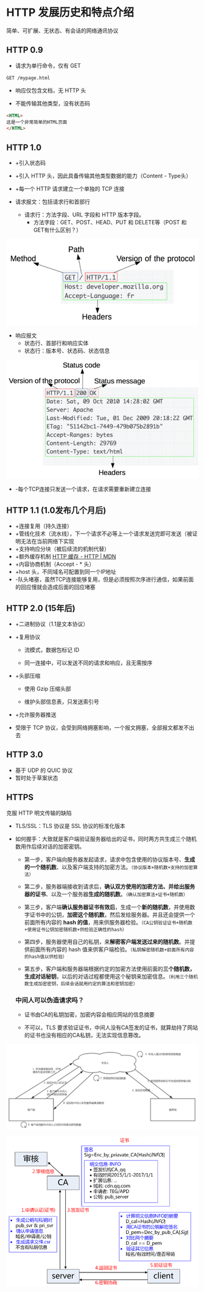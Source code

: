 # HTTP 发展历史和特点介绍

简单、可扩展、无状态、有会话的网络通讯协议

## HTTP 0.9

- 请求为单行命令，仅有 GET

```html
GET /mypage.html
```

- 响应仅包含文档，无 HTTP 头

- 不能传输其他类型，没有状态码

```html
<HTML>
这是一个非常简单的HTML页面
</HTML>
```

## HTTP 1.0

- +引入状态码

- +引入 HTTP 头，因此具备传输其他类型数据的能力（Content - Type头）

- +每一个 HTTP 请求建立一个单独的 TCP 连接

- 请求报文：包括请求行和首部行
  
  - 请求行：方法字段、URL 字段和 HTTP 版本字段。
    - 方法字段：GET、POST、HEAD、PUT 和 DELETE等（POST 和 GET有什么区别？）

![](HTTP浅析/2022-04-12-20-30-15-image.png)

- 响应报文
  - 状态行、首部行和响应实体
  - 状态行：版本号、状态码、状态信息

![](HTTP浅析/2022-04-12-20-34-20-image.png)

- -每个TCP连接只发送一个请求，在请求需要重新建立连接

## HTTP 1.1 (1.0发布几个月后)

- +连接复用（持久连接）
- +管线化技术（流水线），下一个请求不必等上一个请求发送完即可发送（被证明无法在当前网络下实现
- +支持响应分块（被后续流的机制代替）
- +额外缓存机制 [HTTP 缓存 - HTTP | MDN](https://developer.mozilla.org/zh-CN/docs/Web/HTTP/Caching)
- +内容协商机制（Accept - \* 头）
- +host 头，不同域名可配置到同一个IP地址
- -队头堵塞，虽然TCP连接能够复用，但是必须按照次序进行通信，如果前面的回应慢就会造成后面的回应堵塞

## HTTP 2.0 (15年后)

- +二进制协议（1.1是文本协议）

- +复用协议
  
  - 流模式，数据包标记 ID
  
  - 同一连接中，可以发送不同的请求和响应，且无需按序

- +头部压缩
  
  - 使用 Gzip 压缩头部
  
  - 维护头部信息表，只发送索引号

- +允许服务器推送

- 受限于 TCP 协议，会受到网络拥塞影响，一个报文拥塞，全部报文都发不出去

## HTTP 3.0

- 基于 UDP 的 QUIC 协议
- 暂时处于草案状态

## HTTPS

克服 HTTP 明文传输的缺陷

- TLS/SSL：TLS 协议是 SSL 协议的标准化版本

- 如何握手：大致就是客户端验证服务器给出的证书，同时两方共生成三个随机数用作后续对话的加密密钥。
  
  - 第一步，客户端向服务器发起请求，请求中包含使用的协议版本号、**生成的一个随机数**、以及客户端支持的加密方法。`（协议版本+随机数+支持的加密算法）`
  
  - 第二步，服务器端接收到请求后，**确认双方使用的加密方法、并给出服务器的证书**、以及一个服务器**生成的随机数**。`（确认加密算法+证书+随机数）`
  
  - 第三步，客户端**确认服务器证书有效后**，生成一个**新的随机数**，并使用数字证书中的公钥，**加密这个随机数**，然后发给服务器。并且还会提供一个前面所有内容的 **hash 的值**，用来供服务器检验。`（CA公钥验证证书+随机数+使用证书公钥加密随机数+供检验正确性的hash）`
  
  - 第四步，服务器使用自己的私钥，来**解密客户端发送过来的随机数**。并提供前面所有内容的 hash 值来供客户端检验。`（私钥解密随机数+前面所有内容的hash值以供检验）`
  
  - 第五步，客户端和服务器端根据约定的加密方法使用前面的**三个随机数，生成对话秘钥**，以后的对话过程都使用这个秘钥来加密信息。`（利用三个随机数生成加密密钥，后续会话就用约定的算法和密钥加密）`

  ### 中间人可以伪造请求吗？
  
  - 证书由CA的私钥加密，加密内容会相应网站的信息摘要
  
  - 不可以，TLS 要求验证证书，中间人没有CA签发的证书，就算劫持了网站的证书也没有相应的CA私钥，无法实现信息篡改。

![](HTTP浅析/2022-04-13-21-24-10-image.png)

![](HTTP浅析/2022-04-13-21-44-56-49c7ee9636ea97d3e1688f369c3724e.png)
